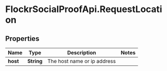 # FlockrSocialProofApi.RequestLocation

## Properties
Name | Type | Description | Notes
------------ | ------------- | ------------- | -------------
**host** | **String** | The host name or ip address | 
